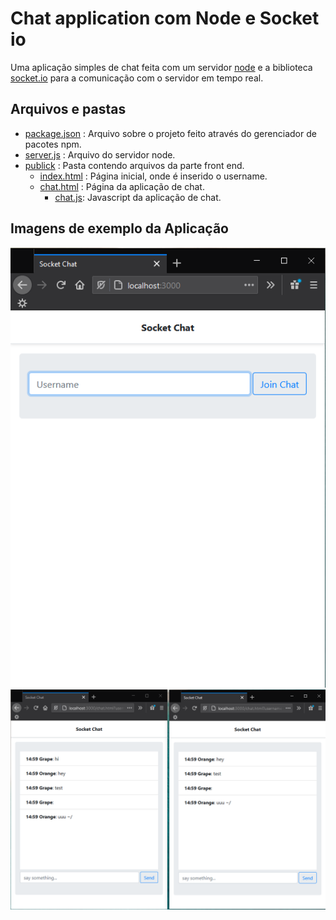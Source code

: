 # Chat application com Node e Socket io

Uma aplicação simples de chat feita com um servidor [node](https://nodejs.org/en/) e a biblioteca [socket.io](https://socket.io/) para a comunicação com o servidor em tempo real.

## Arquivos e pastas

- [package.json](./package.json) : Arquivo sobre o projeto feito através do gerenciador de pacotes npm.
- [server.js](./server.js) : Arquivo do servidor node.
- [publick](./public) : Pasta contendo arquivos da parte front end.
    - [index.html](./public/index.html) : Página inicial, onde é inserido o username.
    - [chat.html](./public/chat.html) : Página da aplicação de chat.
        - [chat.js](./public/js/chat.js): Javascript da aplicação de chat.

## Imagens de exemplo da Aplicação

![home page image](./example_imgs/home.png)
![chat page image](./example_imgs/chat_app.png)